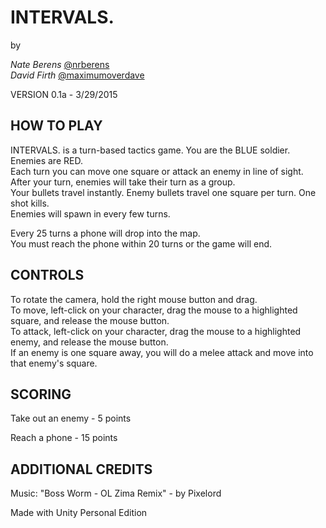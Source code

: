 # INTERVALS.

by

*Nate Berens* [@nrberens](twitter.com/nrberens)  
*David Firth* [@maximumoverdave](twitter.com/nrberens)

VERSION 0.1a - 3/29/2015

## HOW TO PLAY

INTERVALS. is a turn-based tactics game. You are the BLUE soldier. Enemies are RED.  
Each turn you can move one square or attack an enemy in line of sight. After your turn, enemies will take their turn as a group.  
Your bullets travel instantly. Enemy bullets travel one square per turn. One shot kills.  
Enemies will spawn in every few turns.

Every 25 turns a phone will drop into the map.  
You must reach the phone within 20 turns or the game will end.  

## CONTROLS

To rotate the camera, hold the right mouse button and drag.  
To move, left-click on your character, drag the mouse to a highlighted square, and release the mouse button.  
To attack, left-click on your character, drag the mouse to a highlighted enemy, and release the mouse button.  
If an enemy is one square away, you will do a melee attack and move into that enemy's square.

## SCORING

Take out an enemy - 5 points

Reach a phone - 15 points

## ADDITIONAL CREDITS

Music: "Boss Worm - OL Zima Remix" - by Pixelord

Made with Unity Personal Edition
